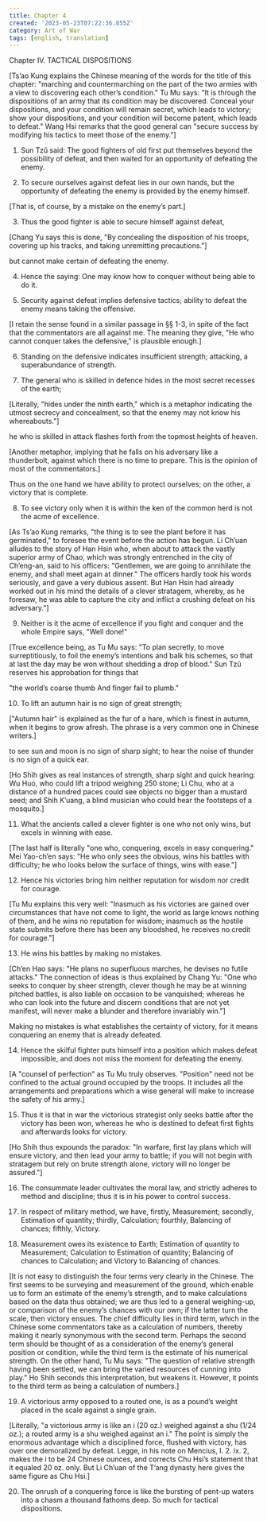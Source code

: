 ```yaml
---
title: Chapter 4
created: '2023-05-23T07:22:36.855Z'
category: Art of War
tags: [english, translation]
---
```

Chapter IV. TACTICAL DISPOSITIONS

[Ts’ao Kung explains the Chinese meaning of the words for the title of this chapter: "marching and countermarching on the part of the two armies with a view to discovering each other’s condition." Tu Mu says: "It is through the dispositions of an army that its condition may be discovered. Conceal your dispositions, and your condition will remain secret, which leads to victory; show your dispositions, and your condition will become patent, which leads to defeat." Wang Hsi remarks that the good general can "secure success by modifying his tactics to meet those of the enemy."]

1. Sun Tzŭ said: The good fighters of old first put themselves beyond the possibility of defeat, and then waited for an opportunity of defeating the enemy.

2. To secure ourselves against defeat lies in our own hands, but the opportunity of defeating the enemy is provided by the enemy himself.

[That is, of course, by a mistake on the enemy’s part.]

3. Thus the good fighter is able to secure himself against defeat,

[Chang Yu says this is done, "By concealing the disposition of his troops, covering up his tracks, and taking unremitting precautions."]

but cannot make certain of defeating the enemy.

4. Hence the saying: One may know how to conquer without being able to do it.

5. Security against defeat implies defensive tactics; ability to defeat the enemy means taking the offensive.

[I retain the sense found in a similar passage in §§ 1-3, in spite of the fact that the commentators are all against me. The meaning they give, "He who cannot conquer takes the defensive," is plausible enough.]

6. Standing on the defensive indicates insufficient strength; attacking, a superabundance of strength.

7. The general who is skilled in defence hides in the most secret recesses of the earth;

[Literally, "hides under the ninth earth," which is a metaphor indicating the utmost secrecy and concealment, so that the enemy may not know his whereabouts."]

he who is skilled in attack flashes forth from the topmost heights of heaven.

[Another metaphor, implying that he falls on his adversary like a thunderbolt, against which there is no time to prepare. This is the opinion of most of the commentators.]

Thus on the one hand we have ability to protect ourselves; on the other, a victory that is complete.

8. To see victory only when it is within the ken of the common herd is not the acme of excellence.

[As Ts’ao Kung remarks, "the thing is to see the plant before it has germinated," to foresee the event before the action has begun. Li Ch’uan alludes to the story of Han Hsin who, when about to attack the vastly superior army of Chao, which was strongly entrenched in the city of Ch’eng-an, said to his officers: "Gentlemen, we are going to annihilate the enemy, and shall meet again at dinner." The officers hardly took his words seriously, and gave a very dubious assent. But Han Hsin had already worked out in his mind the details of a clever stratagem, whereby, as he foresaw, he was able to capture the city and inflict a crushing defeat on his adversary."]

9. Neither is it the acme of excellence if you fight and conquer and the whole Empire says, "Well done!"

[True excellence being, as Tu Mu says: "To plan secretly, to move surreptitiously, to foil the enemy’s intentions and balk his schemes, so that at last the day may be won without shedding a drop of blood." Sun Tzŭ reserves his approbation for things that

"the world’s coarse thumb
And finger fail to plumb."

10. To lift an autumn hair is no sign of great strength;

["Autumn hair" is explained as the fur of a hare, which is finest in autumn, when it begins to grow afresh. The phrase is a very common one in Chinese writers.]

to see sun and moon is no sign of sharp sight; to hear the noise of thunder is no sign of a quick ear.

[Ho Shih gives as real instances of strength, sharp sight and quick hearing: Wu Huo, who could lift a tripod weighing 250 stone; Li Chu, who at a distance of a hundred paces could see objects no bigger than a mustard seed; and Shih K’uang, a blind musician who could hear the footsteps of a mosquito.]

11. What the ancients called a clever fighter is one who not only wins, but excels in winning with ease.

[The last half is literally "one who, conquering, excels in easy conquering." Mei Yao-ch’en says: "He who only sees the obvious, wins his battles with difficulty; he who looks below the surface of things, wins with ease."]

12. Hence his victories bring him neither reputation for wisdom nor credit for courage.

[Tu Mu explains this very well: "Inasmuch as his victories are gained over circumstances that have not come to light, the world as large knows nothing of them, and he wins no reputation for wisdom; inasmuch as the hostile state submits before there has been any bloodshed, he receives no credit for courage."]

13. He wins his battles by making no mistakes.

[Ch’en Hao says: "He plans no superfluous marches, he devises no futile attacks." The connection of ideas is thus explained by Chang Yu: "One who seeks to conquer by sheer strength, clever though he may be at winning pitched battles, is also liable on occasion to be vanquished; whereas he who can look into the future and discern conditions that are not yet manifest, will never make a blunder and therefore invariably win."]

Making no mistakes is what establishes the certainty of victory, for it means conquering an enemy that is already defeated.

14. Hence the skilful fighter puts himself into a position which makes defeat impossible, and does not miss the moment for defeating the enemy.

[A "counsel of perfection" as Tu Mu truly observes. "Position" need not be confined to the actual ground occupied by the troops. It includes all the arrangements and preparations which a wise general will make to increase the safety of his army.]

15. Thus it is that in war the victorious strategist only seeks battle after the victory has been won, whereas he who is destined to defeat first fights and afterwards looks for victory.

[Ho Shih thus expounds the paradox: "In warfare, first lay plans which will ensure victory, and then lead your army to battle; if you will not begin with stratagem but rely on brute strength alone, victory will no longer be assured."]

16. The consummate leader cultivates the moral law, and strictly adheres to method and discipline; thus it is in his power to control success.

17. In respect of military method, we have, firstly, Measurement; secondly, Estimation of quantity; thirdly, Calculation; fourthly, Balancing of chances; fifthly, Victory.

18. Measurement owes its existence to Earth; Estimation of quantity to Measurement; Calculation to Estimation of quantity; Balancing of chances to Calculation; and Victory to Balancing of chances.

[It is not easy to distinguish the four terms very clearly in the Chinese. The first seems to be surveying and measurement of the ground, which enable us to form an estimate of the enemy’s strength, and to make calculations based on the data thus obtained; we are thus led to a general weighing-up, or comparison of the enemy’s chances with our own; if the latter turn the scale, then victory ensues. The chief difficulty lies in third term, which in the Chinese some commentators take as a calculation of numbers, thereby making it nearly synonymous with the second term. Perhaps the second term should be thought of as a consideration of the enemy’s general position or condition, while the third term is the estimate of his numerical strength. On the other hand, Tu Mu says: "The question of relative strength having been settled, we can bring the varied resources of cunning into play." Ho Shih seconds this interpretation, but weakens it. However, it points to the third term as being a calculation of numbers.]

19. A victorious army opposed to a routed one, is as a pound’s weight placed in the scale against a single grain.

[Literally, "a victorious army is like an i (20 oz.) weighed against a shu (1/24 oz.); a routed army is a shu weighed against an i." The point is simply the enormous advantage which a disciplined force, flushed with victory, has over one demoralized by defeat. Legge, in his note on Mencius, I. 2. ix. 2, makes the i to be 24 Chinese ounces, and corrects Chu Hsi’s statement that it equaled 20 oz. only. But Li Ch’uan of the T’ang dynasty here gives the same figure as Chu Hsi.]

20. The onrush of a conquering force is like the bursting of pent-up waters into a chasm a thousand fathoms deep. So much for tactical dispositions. 
